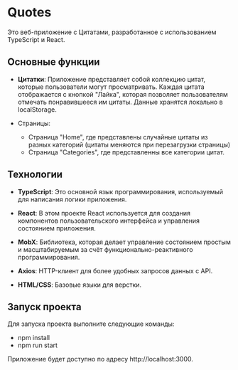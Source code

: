 # Quotes
Это веб-приложение c Цитатами, разработанное с использованием TypeScript и React. 


## Основные функции
+ **Цитатки**: Приложение представляет собой коллекцию цитат, которые пользователи могут просматривать. Каждая цитата отображается с кнопкой "Лайка", которая позволяет пользователям отмечать понравившееся им цитаты. Данные хранятся локально в localStorage.
  
+ Страницы: 
  + Страница "Home", где представлены случайные цитаты из разных категорий (цитаты меняются при перезагрузки страницы)
  + Страница "Categories", где представленны все категории цитат.



## Технологии
+ **TypeScript**: Это основной язык программирования, используемый для написания логики приложения. 

+ **React**:  В этом проекте React используется для создания компонентов пользовательского интерфейса и управления состоянием приложения.
+ **MobX**: Библиотека, которая делает управление состоянием простым и масштабируемым за счёт функционально-реактивного программирования.

+ **Axios**: HTTP-клиент для более удобных запросов данных с API.

+ **HTML/CSS**: Базовые языки для верстки.


## Запуск проекта
Для запуска проекта выполните следующие команды:

+ npm install
+ npm run start

Приложение будет доступно по адресу http://localhost:3000.
